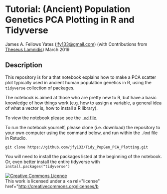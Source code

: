# Tutorial: (Ancient) Population Genetics PCA Plotting in R and Tidyverse

James A. Fellows Yates (<jfy133@gmail.com>) (with Contributions from [Theseus Lamnidis](https://github.com/TCLamnidis))
March 2019

## Description

This repository is for a that notebook explains how to make a PCA scatter plot 
typically used in ancient human population genetics in R, using the `tidyverse` 
collection of packages. 

The notebook is aimed at those who are pretty new to R, but have a basic 
knowledge of how things work (e.g. how to assign a variable, a general idea of 
what a vector is, how to install a R library).

To view the notebook please see the [`.md` file](https://github.com/jfy133/Tidy_PopGen_PCA_Plotting/blob/master/Tidy_PopGen_PCA_Plotting.md).

To run the notebook yourself, please clone (i.e. download) the repository to 
your own computer using the command below, and run within the `.Rmd` file in 
Rstudio. 

```
git clone https://github.com/jfy133/Tidy_PopGen_PCA_Plotting.git
```

You will need to install the packages listed at the beginning of the notebook.
Or, even better install the entire tidyverse with `install.packages("tidyverse")`

<a rel="license" href="http://creativecommons.org/licenses/by-sa/4.0/"><img alt="Creative Commons Licence" style="border-width:0" src="https://i.creativecommons.org/l/by-sa/4.0/88x31.png" /></a><br />This work is licensed under a <a rel="license" href="http://creativecommons.org/licenses/b
